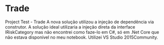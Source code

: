 # Trade
Project Test - Trade
A nova solução utilizou a injeção de dependência via construtor. A solução ideal utilizaria 
a injeção direta da interface IRiskCategory mas não encontrei como faze-lo em C#, só em 
.Net Core  que não estava disponível no meu notebook.
Utilizei VS Studio 2015Community.
